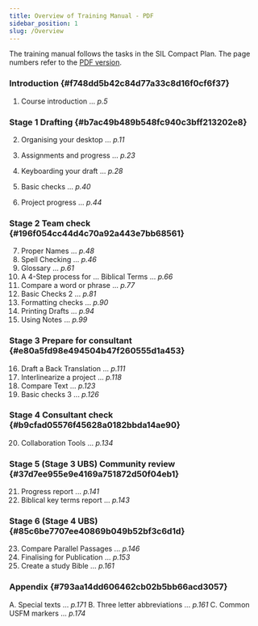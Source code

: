 ```yaml
---
title: Overview of Training Manual - PDF
sidebar_position: 1
slug: /Overview
---
```




The training manual follows the tasks in the SIL Compact Plan. The page numbers refer to the [PDF version](https://manual.paratext.org/downloads/Ptx-man-a5-en-9.5.pdf).


### Introduction {#f748dd5b42c84d77a33c8d16f0cf6f37}


 1. Course introduction ... _p.5_


### Stage 1 Drafting {#b7ac49b489b548fc940c3bff213202e8}


 2. Organising your desktop ... _p.11_


 3. Assignments and progress ... _p.23_
 4. Keyboarding your draft ... _p.28_
 5. Basic checks ... _p.40_
 6. Project progress ... _p.44_


### Stage 2 Team check {#196f054cc44d4c70a92a443e7bb68561}


 7. Proper Names ... _p.48_
 8. Spell Checking ... _p.46_
 9. Glossary ... _p.61_
 10. A 4-Step process for ... Biblical Terms ... _p.66_
 11. Compare a word or phrase ... _p.77_
 12. Basic Checks 2 ... _p.81_
 13. Formatting checks ... _p.90_
 14. Printing Drafts ... _p.94_
 15. Using Notes ... _p.99_


### Stage 3 Prepare for consultant {#e80a5fd98e494504b47f260555d1a453}


 16. Draft a Back Translation ... _p.111_
 17. Interlinearize a project ... _p.118_
 18. Compare Text ... _p.123_
 19. Basic checks 3 ... _p.126_


### Stage 4 Consultant check {#b9cfad05576f45628a0182bbda14ae90}


 20. Collaboration Tools ... _p.134_


### Stage 5 (Stage 3 UBS) Community review {#37d7ee955e9e4169a751872d50f04eb1}


 21. Progress report ... _p.141_
 22. Biblical key terms report ... _p.143_


### Stage 6 (Stage 4 UBS) {#85c6be7707ee40869b049b52bf3c6d1d}


 23. Compare Parallel Passages ... _p.146_
 24. Finalising for Publication ... _p.153_
 25. Create a study Bible ... _p.161_


### Appendix {#793aa14dd606462cb02b5bb66acd3057}


A. Special texts ... _p.171_
B. Three letter abbreviations ... _p.161_
C. Common USFM markers ... _p.174_

